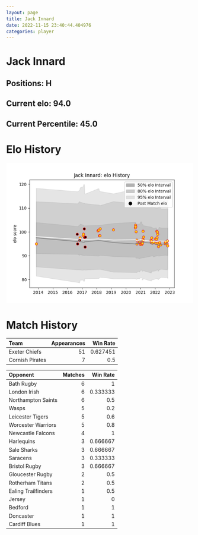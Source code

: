 ```yaml
---  
layout: page  
title: Jack Innard  
date: 2022-11-15 23:40:44.404976  
categories: player  
---
```

# Jack Innard

## Positions: H

## Current elo: 94.0

## Current Percentile: 45.0

# Elo History


![elo history](history_JackInnard.png)
# Match History


| Team            |   Appearances |   Win Rate |
|:----------------|--------------:|-----------:|
| Exeter Chiefs   |            51 |   0.627451 |
| Cornish Pirates |             7 |   0.5      |

| Opponent            |   Matches |   Win Rate |
|:--------------------|----------:|-----------:|
| Bath Rugby          |         6 |   1        |
| London Irish        |         6 |   0.333333 |
| Northampton Saints  |         6 |   0.5      |
| Wasps               |         5 |   0.2      |
| Leicester Tigers    |         5 |   0.6      |
| Worcester Warriors  |         5 |   0.8      |
| Newcastle Falcons   |         4 |   1        |
| Harlequins          |         3 |   0.666667 |
| Sale Sharks         |         3 |   0.666667 |
| Saracens            |         3 |   0.333333 |
| Bristol Rugby       |         3 |   0.666667 |
| Gloucester Rugby    |         2 |   0.5      |
| Rotherham Titans    |         2 |   0.5      |
| Ealing Trailfinders |         1 |   0.5      |
| Jersey              |         1 |   0        |
| Bedford             |         1 |   1        |
| Doncaster           |         1 |   1        |
| Cardiff Blues       |         1 |   1        |